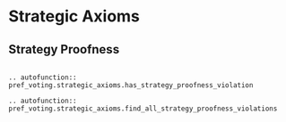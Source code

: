 Strategic Axioms
==========


## Strategy Proofness

```{eval-rst}

.. autofunction:: pref_voting.strategic_axioms.has_strategy_proofness_violation

.. autofunction:: pref_voting.strategic_axioms.find_all_strategy_proofness_violations

```
